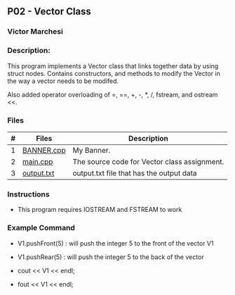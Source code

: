 ## P02 - Vector Class
### Victor Marchesi
### Description:

This program implements a Vector class that links together data by using struct nodes.
Contains constructors, and methods to modify the Vector in the way a vector needs to be modifed.

Also added operator overloading of =, ==, +, -, *, /, fstream, and ostream <<.

### Files

|   #   | Files    | Description                      |
| :---: | -------- | -------------------------------- |
|   1   | [BANNER.cpp](./BANNER.cpp) | My Banner. |
|   2   | [main.cpp](./main.cpp)   | The source code for Vector class assignment. |
|   3   | [output.txt](./output.txt) | output.txt file that has the output data |


### Instructions

- This program requires IOSTREAM and FSTREAM to work

### Example Command

- V1.pushFront(5) : will push the integer 5 to the front of the vector V1

- V1.pushRear(5) : will push the integer 5 to the back of the vector

- cout << V1 << endl;

- fout << V1 << endl;
